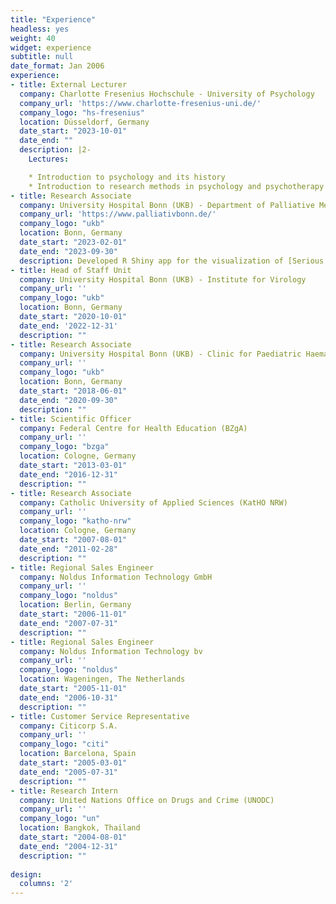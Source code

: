 ```yaml
---
title: "Experience"
headless: yes
weight: 40
widget: experience
subtitle: null
date_format: Jan 2006
experience:
- title: External Lecturer
  company: Charlotte Fresenius Hochschule - University of Psychology
  company_url: 'https://www.charlotte-fresenius-uni.de/'
  company_logo: "hs-fresenius"
  location: Düsseldorf, Germany
  date_start: "2023-10-01"
  date_end: ""
  description: |2-
    Lectures:

    * Introduction to psychology and its history
    * Introduction to research methods in psychology and psychotherapy
- title: Research Associate
  company: University Hospital Bonn (UKB) - Department of Palliative Medicine
  company_url: 'https://www.palliativbonn.de/'
  company_logo: "ukb"
  location: Bonn, Germany
  date_start: "2023-02-01"
  date_end: "2023-09-30"
  description: Developed R Shiny app for the visualization of [Serious Health Related Suffering](https://shsburden.net/shs_app/).
- title: Head of Staff Unit
  company: University Hospital Bonn (UKB) - Institute for Virology
  company_url: ''
  company_logo: "ukb"
  location: Bonn, Germany
  date_start: "2020-10-01"
  date_end: '2022-12-31'
  description: ""
- title: Research Associate
  company: University Hospital Bonn (UKB) - Clinic for Paediatric Haematology and Oncology
  company_url: ''
  company_logo: "ukb"
  location: Bonn, Germany
  date_start: "2018-06-01"
  date_end: "2020-09-30"
  description: ""
- title: Scientific Officer
  company: Federal Centre for Health Education (BZgA)
  company_url: ''
  company_logo: "bzga"
  location: Cologne, Germany
  date_start: "2013-03-01"
  date_end: "2016-12-31"
  description: ""
- title: Research Associate
  company: Catholic University of Applied Sciences (KatHO NRW)
  company_url: ''
  company_logo: "katho-nrw"
  location: Cologne, Germany
  date_start: "2007-08-01"
  date_end: "2011-02-28"
  description: ""
- title: Regional Sales Engineer
  company: Noldus Information Technology GmbH
  company_url: ''
  company_logo: "noldus"
  location: Berlin, Germany
  date_start: "2006-11-01"
  date_end: "2007-07-31"
  description: ""
- title: Regional Sales Engineer
  company: Noldus Information Technology bv
  company_url: ''
  company_logo: "noldus"
  location: Wageningen, The Netherlands
  date_start: "2005-11-01"
  date_end: "2006-10-31"
  description: ""
- title: Customer Service Representative
  company: Citicorp S.A. 
  company_url: ''
  company_logo: "citi"
  location: Barcelona, Spain
  date_start: "2005-03-01"
  date_end: "2005-07-31"
  description: ""
- title: Research Intern
  company: United Nations Office on Drugs and Crime (UNODC) 
  company_url: ''
  company_logo: "un"
  location: Bangkok, Thailand
  date_start: "2004-08-01"
  date_end: "2004-12-31"
  description: ""
    
design:
  columns: '2'
---
```




